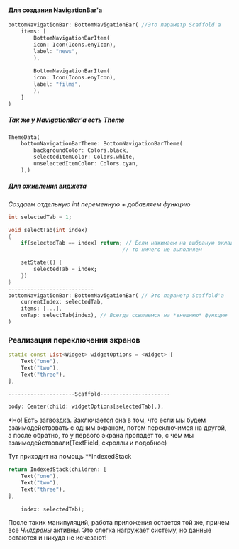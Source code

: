 #### Для создания NavigationBar'a

```dart
bottomNavigationBar: BottomNavigationBar( //Это параметр Scaffold'a
	items: [
		BottomNavigationBarItem(
		icon: Icon(Icons.enyIcon),
		label: "news",
		),
		
		BottomNavigationBarItem(
		icon: Icon(Icons.enyIcon),
		label: "films",
		),
	]
)
```

##### Так же у NavigationBar'a есть Theme
 ```dart
 ThemeData(
	 bottomNavigationBarTheme: BottomNavigationBarTheme(
		 backgroundColor: Colors.black,
		 selectedItemColor: Colors.white,
		 unselectedItemColor: Colors.cyan,
	 ),)
```

##### Для оживления виджета

*Создаем отдельную int переменную + добавляем функцию*

```dart
int selectedTab = 1;

void selectTab(int index)
{
	if(selectedTab == index) return; // Если нажимаем на выбраную вкладку,
									// то ничего не выполняем

	setState(() {
		selectedTab = index;
	})
}
---------------------------
bottomNavigationBar: BottomNavigationBar( // Это параметр Scaffold'a
	currentIndex: selectedTab,
	items: [...],
	onTap: selectTab(index), // Всегда ссылаемся на *внешнюю* функцию
)
```

### Реализация переключения экранов

```dart
static const List<Widget> widgetOptions = <Widget> [
	Text("one"),
	Text("two"),
	Text("three"),
],

---------------------Scaffold----------------------

body: Center(child: widgetOptions[selectedTab],),
```

*Но! Есть загвоздка. Заключается она в том, что если мы будем взаимодействовать с одним экраном, потом переключимся на другой, а после обратно, то у первого экрана пропадет то, с чем мы взаимодействовали(TextField, скроллы и подобное)

Тут приходит на помощь **IndexedStack

```dart
return IndexedStack(children: [
	Text("one"),
	Text("two"),
	Text("three"),
],
				   
	index: selectedTab);
```

После таких манипуляций, работа приложения остается той же, причем все *Чилдрены* активны. Это слегка нагружает систему, но данные остаются и никуда не исчезают!